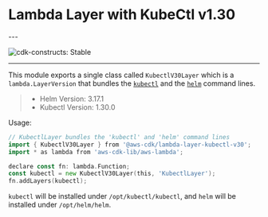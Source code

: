 # Lambda Layer with KubeCtl v1.30

<!--BEGIN STABILITY BANNER-->---


![cdk-constructs: Stable](https://img.shields.io/badge/cdk--constructs-stable-success.svg?style=for-the-badge)

---
<!--END STABILITY BANNER-->

This module exports a single class called `KubectlV30Layer` which is a `lambda.LayerVersion` that
bundles the [`kubectl`](https://kubernetes.io/docs/reference/kubectl/kubectl/) and the
[`helm`](https://helm.sh/) command lines.

> * Helm Version: 3.17.1
> * Kubectl Version: 1.30.0

Usage:

```go
// KubectlLayer bundles the 'kubectl' and 'helm' command lines
import { KubectlV30Layer } from '@aws-cdk/lambda-layer-kubectl-v30';
import * as lambda from 'aws-cdk-lib/aws-lambda';

declare const fn: lambda.Function;
const kubectl = new KubectlV30Layer(this, 'KubectlLayer');
fn.addLayers(kubectl);
```

`kubectl` will be installed under `/opt/kubectl/kubectl`, and `helm` will be installed under `/opt/helm/helm`.

